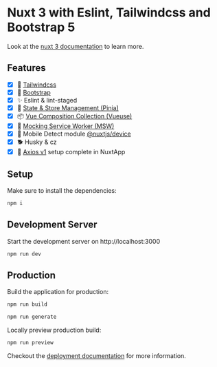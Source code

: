 # Nuxt 3 with Eslint, Tailwindcss and Bootstrap 5

Look at the [nuxt 3 documentation](https://v3.nuxtjs.org) to learn more.

## Features

- [x] 🌊 [Tailwindcss](https://tailwindcss.nuxt.dev/)
- [x] 🌊 [Bootstrap](https://github.com/bootstrap-vue-next/bootstrap-vue-next)
- [x] ✨ Eslint & lint-staged
- [x] 🍍 [State & Store Management (Pinia)](https://pinia.vuejs.org/)
- [x] 📦 [Vue Composition Collection (Vueuse)](https://vueuse.org/)
- [x] 🥸 [Mocking Service Worker (MSW)](https://mswjs.io/)
- [x] 📱 Mobile Detect module [@nuxtjs/device](https://www.npmjs.com/package/@nuxtjs/device/v/3.0.0?activeTab=readme)
- [x] 🐕 Husky & cz
- [x] 🔗 [Axios v1](https://axios-http.com/) setup complete in NuxtApp

## Setup

Make sure to install the dependencies:

```bash
npm i
```

## Development Server

Start the development server on http://localhost:3000

```bash
npm run dev
```

## Production

Build the application for production:

```bash
npm run build
```

```bash
npm run generate
```

Locally preview production build:

```bash
npm run preview
```

Checkout the [deployment documentation](https://nuxt.com/docs/getting-started/introduction) for more information.
